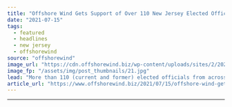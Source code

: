 ```yaml
---
title: "Offshore Wind Gets Support of Over 110 New Jersey Elected Officials"
date: "2021-07-15"
tags: 
  - featured
  - headlines
  - new jersey
  - offshorewind
source: "offshorewind"
image_url: "https://cdn.offshorewind.biz/wp-content/uploads/sites/2/2021/03/31134003/New-Jersey-Offshore-Wind-Safety-Training-Challenge-Kicks-Off.jpg"
image_fp: "/assets/img/post_thumbnails/21.jpg"
lead: "More than 110 (current and former) elected officials from across the US State of"
article_url: "https://www.offshorewind.biz/2021/07/15/offshore-wind-gets-support-of-over-110-new-jersey-elected-officials/"
---
```


---
